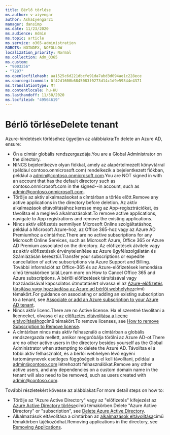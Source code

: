 ```yaml
---
title: Bérlő törlése
ms.author: v-aiyengar
author: AshaIyengar21
manager: dansimp
ms.date: 11/23/2020
ms.audience: Admin
ms.topic: article
ms.service: o365-administration
ROBOTS: NOINDEX, NOFOLLOW
localization_priority: Normal
ms.collection: Adm_O365
ms.custom:
- "9003256"
- "7297"
ms.openlocfilehash: aa1525c6d221dbcfe91da7abd3d094ae1c228ece
ms.sourcegitcommit: 0f42d1600b6845083f0273d14c1d9e59344e4371
ms.translationtype: MT
ms.contentlocale: hu-HU
ms.lasthandoff: 11/30/2020
ms.locfileid: "49564619"
---
```

# <a name="delete-tenant"></a><span data-ttu-id="139a8-102">Bérlő törlése</span><span class="sxs-lookup"><span data-stu-id="139a8-102">Delete tenant</span></span>

<span data-ttu-id="139a8-103">Azure-hirdetések törléséhez ügyeljen az alábbiakra:</span><span class="sxs-lookup"><span data-stu-id="139a8-103">To delete an Azure AD, ensure:</span></span>
- <span data-ttu-id="139a8-104">Ön a címtár globális rendszergazdája.</span><span class="sxs-lookup"><span data-stu-id="139a8-104">You are a Global Administrator on the directory.</span></span>
- <span data-ttu-id="139a8-105">NINCS bejelentkezve olyan fiókkal, amely az alapértelmezett könyvtárral (például contoso.onmicrosoft.com) rendelkezik a bejelentkezett fiókban, például a admin@contoso.onmicrosoft.com.</span><span class="sxs-lookup"><span data-stu-id="139a8-105">You are NOT signed in with an account that has the default directory such as contoso.onmicrosoft.com in the signed--in account, such as admin@contoso.onmicrosoft.com.</span></span>
- <span data-ttu-id="139a8-106">Törölje az aktív alkalmazásokat a címtárban a törlés előtt.</span><span class="sxs-lookup"><span data-stu-id="139a8-106">Remove any active applications in the directory before deletion.</span></span> <span data-ttu-id="139a8-107">Az aktív alkalmazások eltávolításához keresse meg az App-regisztrációkat, és távolítsa el a meglévő alkalmazásokat.</span><span class="sxs-lookup"><span data-stu-id="139a8-107">To remove active applications, navigate to App registrations and remove the existing applications.</span></span>
- <span data-ttu-id="139a8-108">Nincs aktív előfizetés semmilyen Microsoft Online szolgáltatáshoz, például a Microsoft Azure-hoz, az Office 365-hoz vagy az Azure AD Premiumhoz a címtárhoz.</span><span class="sxs-lookup"><span data-stu-id="139a8-108">There are no active subscriptions for any Microsoft Online Services, such as Microsoft Azure, Office 365 or Azure AD Premium associated on the directory.</span></span> <span data-ttu-id="139a8-109">Az előfizetések átvitele vagy az aktív előfizetések érvénytelenítése az Azure ügyfélszolgálatán és Számlázásán keresztül.</span><span class="sxs-lookup"><span data-stu-id="139a8-109">Transfer your subscriptions or expedite cancellation of active subscriptions via Azure Support and Billing.</span></span> <span data-ttu-id="139a8-110">További információt az Office-365 és az Azure-előfizetések lemondása című témakörben talál.</span><span class="sxs-lookup"><span data-stu-id="139a8-110">Learn more on How to Cancel Office 365 and Azure subscriptions.</span></span> <span data-ttu-id="139a8-111">A bérlői előfizetések társításával vagy hozzáadásával kapcsolatos útmutatásért olvassa el az [Azure-előfizetés társítása vagy hozzáadása az Azure ad bérlői webhelyhez](https://docs.microsoft.com/azure/active-directory/fundamentals/active-directory-how-subscriptions-associated-directory)című témakört.</span><span class="sxs-lookup"><span data-stu-id="139a8-111">For guidance on associating or adding an existing subscription to a tenant, see [Associate or add an Azure subscription to your Azure AD tenant](https://docs.microsoft.com/azure/active-directory/fundamentals/active-directory-how-subscriptions-associated-directory).</span></span>
- <span data-ttu-id="139a8-112">Nincs aktív licenc.</span><span class="sxs-lookup"><span data-stu-id="139a8-112">There are no Active license.</span></span> <span data-ttu-id="139a8-113">Ha el szeretné távolítani a licenceket, olvassa el az [előfizetés eltávolítása a licenc eltávolításához](https://docs.microsoft.com/azure/active-directory/enterprise-users/directory-delete-howto#delete-a-subscription)című témakört.</span><span class="sxs-lookup"><span data-stu-id="139a8-113">To remove licenses, see [How to remove Subscription to Remove license](https://docs.microsoft.com/azure/active-directory/enterprise-users/directory-delete-howto#delete-a-subscription).</span></span>
- <span data-ttu-id="139a8-114">A címtárban nincs más aktív felhasználó a címtárban a globális rendszergazda mellett, amikor megpróbálja törölni az Azure AD-ot.</span><span class="sxs-lookup"><span data-stu-id="139a8-114">There are no other active users in the directory besides yourself as the Global Administrator when attempting to delete the Azure AD.</span></span> <span data-ttu-id="139a8-115">Távolítsa el a többi aktív felhasználót, és a bérlői webhelyen lévő egyéni tartománynevek esetleges függőségeit is el kell távolítani, például a admin@contoso.com létrehozott felhasználókat.</span><span class="sxs-lookup"><span data-stu-id="139a8-115">Remove any other active users, and any dependencies on a custom domain name in the tenant will also need to be removed, such as users created with admin@contoso.com.</span></span>

<span data-ttu-id="139a8-116">További részletekért kövesse az alábbiakat:</span><span class="sxs-lookup"><span data-stu-id="139a8-116">For more detail steps on how to:</span></span>
- <span data-ttu-id="139a8-117">Törölje az "Azure Active Directory" vagy az "előfizetés" kifejezést az [Azure Active Directory törlése](https://docs.microsoft.com/azure/active-directory/users-groups-roles/directory-delete-howto)című témakörben.</span><span class="sxs-lookup"><span data-stu-id="139a8-117">Delete "Azure Active Directory" or "subscription",  see [Delete Azure Active Directory](https://docs.microsoft.com/azure/active-directory/users-groups-roles/directory-delete-howto).</span></span>
- <span data-ttu-id="139a8-118">Alkalmazások eltávolítása a címtárban az [alkalmazások eltávolítása](https://docs.microsoft.com/azure/active-directory/develop/quickstart-remove-app)című témakörben tájékozódhat.</span><span class="sxs-lookup"><span data-stu-id="139a8-118">Removing applications in the directory, see [Removing Applications](https://docs.microsoft.com/azure/active-directory/develop/quickstart-remove-app).</span></span> 
